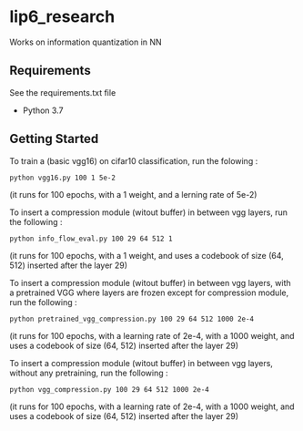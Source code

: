 # lip6_research
Works on information quantization in NN

## Requirements

See the requirements.txt file
+ Python 3.7

## Getting Started

To train a (basic vgg16) on cifar10 classification, run the folowing :

	python vgg16.py 100 1 5e-2
 (it runs for 100 epochs, with a 1 weight, and a lerning rate of 5e-2)

To insert a compression module (witout buffer) in between vgg layers, run the following :

	python info_flow_eval.py 100 29 64 512 1
 (it runs for 100 epochs, with a 1 weight, and uses a codebook of size (64, 512) inserted after the layer 29)

To insert a compression module (witout buffer) in between vgg layers, with a pretrained VGG where layers are frozen except for compression module, run the following :

	python pretrained_vgg_compression.py 100 29 64 512 1000 2e-4
 (it runs for 100 epochs, with a learning rate of 2e-4, with a 1000 weight, and uses a codebook of size (64, 512) inserted after the layer 29)
 
To insert a compression module (witout buffer) in between vgg layers, without any pretraining, run the following :

	python vgg_compression.py 100 29 64 512 1000 2e-4
 (it runs for 100 epochs, with a learning rate of 2e-4, with a 1000 weight, and uses a codebook of size (64, 512) inserted after the layer 29)
